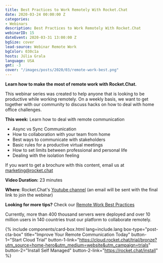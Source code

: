 ```yaml
---
title: Best Practices to Work Remotely With Rocket.Chat
date: 2020-03-24 00:00:00 Z
categories:
- Webinars
description: Best Practices to Work Remotely With Rocket.Chat
webinarID: 15
dateEvent: 2020-03-31 13:00:00 Z
bgSize: cover
lead-source: Webinar Remote Work
bgColor: 030c1a
hosts: Júlia Grala
language: USA
gmt: -3
cover: "/images/posts/2020/03/remote-work-best.png"
---
```


**Learn how to make the most of remote work with Rocket.Chat.**

This webinar series was created to help anyone that is looking to be productive while working remotely. On a weekly basis, we want to get together with our community to discuss hacks on how to deal with home office challenges.

**This week:** Learn how to deal with remote communication

- Async vs Sync Communication
- How to collaboration with your team from home
- Best ways to communicate with stakeholders
- Basic rules for a productive virtual meetings
- How to set limits between professional and personal life
- Dealing with the isolation feeling

If you want to get a brochure with this content, email us at [marketing@rocket.chat](mailto:marketing@rocket.chat)

**Video Duration:** 23 minutes

**Where**: Rocket.Chat's [Youtube channel](https://www.youtube.com/channel/UCin9nv7mUjoqrRiwrzS5UVQ) (an email will be sent with the final link to join the webinar)

**Looking for more tips?**
Check our [Remote Work Best Practices](https://rocket.chat/remote-work)

Currently, more than 400 thousand servers were deployed and over 10 million users in 140 countries trust our platform to collaborate remotely.

{% include components/card-box.html lang=include.lang box-type="post-cta-box" title="Improve Your Remote Communication Today" button-1="Start Cloud Trial" button-1-link="https://cloud.rocket.chat/trial/bronze?utm_source=home-hero&utm_medium=website&utm_campaign=trials" button-2="Install Self Managed" button-2-link="https://rocket.chat/install" %}